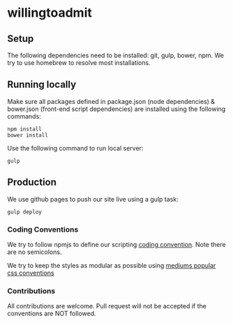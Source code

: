 # willingtoadmit

## Setup
The following dependencies need to be installed: git, gulp, bower, npm. We try to use homebrew to resolve most installations.


## Running locally
Make sure all packages defined in package.json (node dependencies) & bower.json (front-end script dependencies) are installed using the following commands:
```
npm install
bower install
```
Use the following command to run local server:
```
gulp
```

## Production
We use github pages to push our site live using a gulp task:
```
gulp deploy
```

### Coding Conventions
We try to follow npmjs to define our scripting [coding convention](https://docs.npmjs.com/misc/coding-style). Note there are no semicolons.

We try to keep the styles as modular as possible using [mediums popular css conventions](https://medium.com/@fat/mediums-css-is-actually-pretty-fucking-good-b8e2a6c78b06#.ukkz5rhzf)

### Contributions
All contributions are welcome. Pull request will not be accepted if the conventions are NOT followed.
